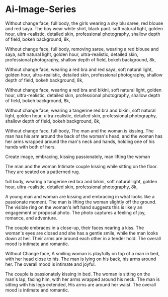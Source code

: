 # Ai-Image-Series
Without change face, full body, the girls wearing a sky blu saree, red blouse and red saya. The boy wear white shirt, black pant. soft natural light, golden hour, ultra-realistic, detailed skin, professional photography, shallow depth of field, bokeh background, 8k,

Without change face, full body, removing saree, wearing a red blouse and saya, soft natural light, golden hour, ultra-realistic, detailed skin, professional photography, shallow depth of field, bokeh background, 8k,

Without change face, wearing a red bra and red saya, soft natural light, golden hour, ultra-realistic, detailed skin, professional photography, shallow depth of field, bokeh background, 8k,

Without change face, wearing a red bra and bikini, soft natural light, golden hour, ultra-realistic, detailed skin, professional photography, shallow depth of field, bokeh background, 8k,

Without change face, wearing a tangerine red bra and bikini, soft natural light, golden hour, ultra-realistic, detailed skin, professional photography, shallow depth of field, bokeh background, 8k,


Without change face, full body, The man and the woman is kissing. The man has his arm around the back of the woman's head, and the woman has her arms wrapped around the man's neck and hands, holding one of his hands with both of hers.

Create image, embracing, kissing passionately, man lifting the woman

The man and the woman Intimate couple kissing while sitting on the floor. They are seated on a patterned rug.


full body, wearing a tangerine red bra and bikini, soft natural light, golden hour, ultra-realistic, detailed skin, professional photography, 8k,


A young man and woman are kissing and embracing in what looks like a passionate moment. The man is lifting the woman slightly off the ground. The visible ring on the woman's left hand suggests this is likely an engagement or proposal photo. The photo captures a feeling of joy, romance, and adventure.


The couple embraces in a close-up, their faces nearing a kiss. The woman's eyes are closed and she has a gentle smile, while the man looks down at her. Their arms are around each other in a tender hold. The overall mood is intimate and romantic.

Without Change face, A smiling woman is playfully on top of a man in bed, with her head close to his. The man is lying on his back, his arms around her. The overall mood is intimate and joyful.

The couple is passionately kissing in bed. The woman is sitting on the man's lap, facing him, with her arms wrapped around his neck. The man is sitting with his legs extended,  His arms are around her waist. The overall mood is intimate and romantic.

